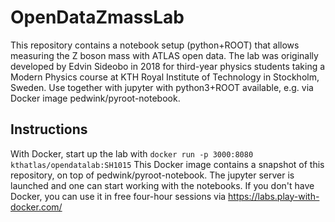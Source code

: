 # OpenDataZmassLab
This repository contains a notebook setup (python+ROOT) that allows measuring the Z boson mass with ATLAS open data.
The lab was originally developed by Edvin Sideobo in 2018 for third-year physics students taking a Modern Physics course at KTH Royal Institute of Technology in Stockholm, Sweden. Use together with jupyter with python3+ROOT available, e.g. via Docker image pedwink/pyroot-notebook.

## Instructions
With Docker, start up the lab with 
`docker run -p 3000:8080 kthatlas/opendatalab:SH1015`
This Docker image contains a snapshot of this repository, on top of pedwink/pyroot-notebook.
The jupyter server is launched and one can start working with the notebooks. 
If you don't have Docker, you can use it in free four-hour sessions via https://labs.play-with-docker.com/
